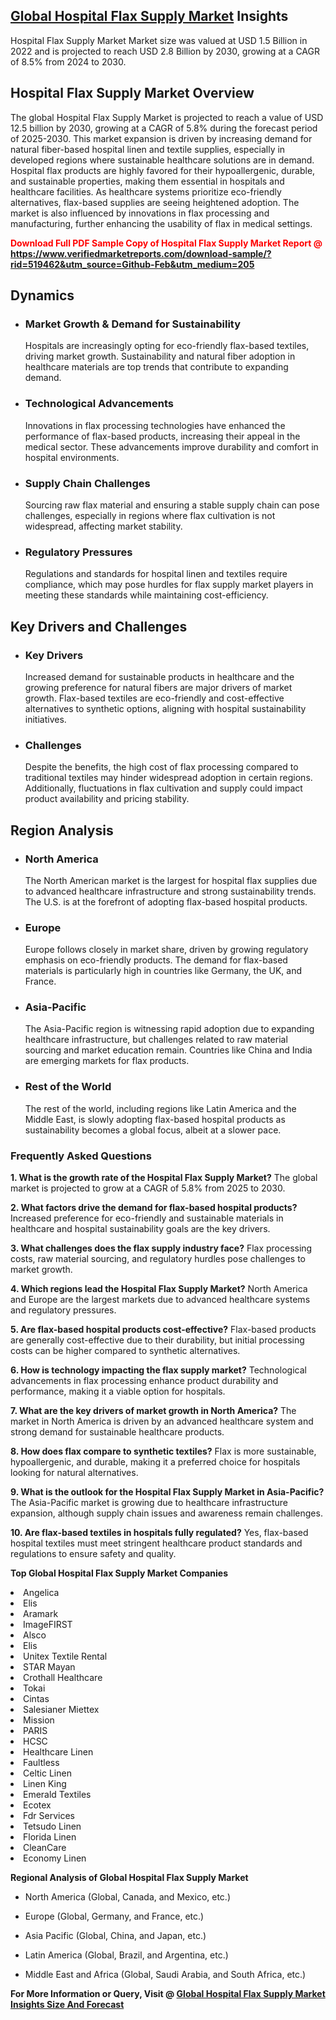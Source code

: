 <h2><a href="https://www.verifiedmarketreports.com/download-sample/?rid=519462&amp;utm_source=Github&amp;utm_medium=205" target="_blank">Global Hospital Flax Supply Market</a> Insights</h2><p>Hospital Flax Supply Market Market size was valued at USD 1.5 Billion in 2022 and is projected to reach USD 2.8 Billion by 2030, growing at a CAGR of 8.5% from 2024 to 2030.</p><p> <h2>Hospital Flax Supply Market Overview</h2> <p>The global Hospital Flax Supply Market is projected to reach a value of USD 12.5 billion by 2030, growing at a CAGR of 5.8% during the forecast period of 2025-2030. This market expansion is driven by increasing demand for natural fiber-based hospital linen and textile supplies, especially in developed regions where sustainable healthcare solutions are in demand. Hospital flax products are highly favored for their hypoallergenic, durable, and sustainable properties, making them essential in hospitals and healthcare facilities. As healthcare systems prioritize eco-friendly alternatives, flax-based supplies are seeing heightened adoption. The market is also influenced by innovations in flax processing and manufacturing, further enhancing the usability of flax in medical settings.</p> <p><strong><p><span class=""><span style="color: #ff0000;"><strong>Download Full PDF Sample Copy of Hospital Flax Supply Market Report</strong> @ </span><a href="https://www.verifiedmarketreports.com/download-sample/?rid=519462&amp;utm_source=Github-Feb&amp;utm_medium=205" target="_blank">https://www.verifiedmarketreports.com/download-sample/?rid=519462&amp;utm_source=Github-Feb&amp;utm_medium=205</a></span></p></strong></p> <h2>Dynamics</h2> <ul> <li><h3>Market Growth & Demand for Sustainability</h3> Hospitals are increasingly opting for eco-friendly flax-based textiles, driving market growth. Sustainability and natural fiber adoption in healthcare materials are top trends that contribute to expanding demand.</li> <li><h3>Technological Advancements</h3> Innovations in flax processing technologies have enhanced the performance of flax-based products, increasing their appeal in the medical sector. These advancements improve durability and comfort in hospital environments.</li> <li><h3>Supply Chain Challenges</h3> Sourcing raw flax material and ensuring a stable supply chain can pose challenges, especially in regions where flax cultivation is not widespread, affecting market stability.</li> <li><h3>Regulatory Pressures</h3> Regulations and standards for hospital linen and textiles require compliance, which may pose hurdles for flax supply market players in meeting these standards while maintaining cost-efficiency.</li> </ul> <h2>Key Drivers and Challenges</h2> <ul> <li><h3>Key Drivers</h3> <p>Increased demand for sustainable products in healthcare and the growing preference for natural fibers are major drivers of market growth. Flax-based textiles are eco-friendly and cost-effective alternatives to synthetic options, aligning with hospital sustainability initiatives.</p></li> <li><h3>Challenges</h3> <p>Despite the benefits, the high cost of flax processing compared to traditional textiles may hinder widespread adoption in certain regions. Additionally, fluctuations in flax cultivation and supply could impact product availability and pricing stability.</p></li> </ul> <h2>Region Analysis</h2> <ul> <li><h3>North America</h3> The North American market is the largest for hospital flax supplies due to advanced healthcare infrastructure and strong sustainability trends. The U.S. is at the forefront of adopting flax-based hospital products.</li> <li><h3>Europe</h3> Europe follows closely in market share, driven by growing regulatory emphasis on eco-friendly products. The demand for flax-based materials is particularly high in countries like Germany, the UK, and France.</li> <li><h3>Asia-Pacific</h3> The Asia-Pacific region is witnessing rapid adoption due to expanding healthcare infrastructure, but challenges related to raw material sourcing and market education remain. Countries like China and India are emerging markets for flax products.</li> <li><h3>Rest of the World</h3> The rest of the world, including regions like Latin America and the Middle East, is slowly adopting flax-based hospital products as sustainability becomes a global focus, albeit at a slower pace.</li> </ul> <h3>Frequently Asked Questions</h3> <p><strong>1. What is the growth rate of the Hospital Flax Supply Market?</strong> The global market is projected to grow at a CAGR of 5.8% from 2025 to 2030.</p> <p><strong>2. What factors drive the demand for flax-based hospital products?</strong> Increased preference for eco-friendly and sustainable materials in healthcare and hospital sustainability goals are the key drivers.</p> <p><strong>3. What challenges does the flax supply industry face?</strong> Flax processing costs, raw material sourcing, and regulatory hurdles pose challenges to market growth.</p> <p><strong>4. Which regions lead the Hospital Flax Supply Market?</strong> North America and Europe are the largest markets due to advanced healthcare systems and regulatory pressures.</p> <p><strong>5. Are flax-based hospital products cost-effective?</strong> Flax-based products are generally cost-effective due to their durability, but initial processing costs can be higher compared to synthetic alternatives.</p> <p><strong>6. How is technology impacting the flax supply market?</strong> Technological advancements in flax processing enhance product durability and performance, making it a viable option for hospitals.</p> <p><strong>7. What are the key drivers of market growth in North America?</strong> The market in North America is driven by an advanced healthcare system and strong demand for sustainable healthcare products.</p> <p><strong>8. How does flax compare to synthetic textiles?</strong> Flax is more sustainable, hypoallergenic, and durable, making it a preferred choice for hospitals looking for natural alternatives.</p> <p><strong>9. What is the outlook for the Hospital Flax Supply Market in Asia-Pacific?</strong> The Asia-Pacific market is growing due to healthcare infrastructure expansion, although supply chain issues and awareness remain challenges.</p> <p><strong>10. Are flax-based textiles in hospitals fully regulated?</strong> Yes, flax-based hospital textiles must meet stringent healthcare product standards and regulations to ensure safety and quality.</p> </p><p><strong>Top Global Hospital Flax Supply Market Companies</strong></p><div data-test-id=""><p><li>Angelica</li><li> Elis</li><li> Aramark</li><li> ImageFIRST</li><li> Alsco</li><li> Elis</li><li> Unitex Textile Rental</li><li> STAR Mayan</li><li> Crothall Healthcare</li><li> Tokai</li><li> Cintas</li><li> Salesianer Miettex</li><li> Mission</li><li> PARIS</li><li> HCSC</li><li> Healthcare Linen</li><li> Faultless</li><li> Celtic Linen</li><li> Linen King</li><li> Emerald Textiles</li><li> Ecotex</li><li> Fdr Services</li><li> Tetsudo Linen</li><li> Florida Linen</li><li> CleanCare</li><li> Economy Linen</li></p><div><strong>Regional Analysis of&nbsp;Global Hospital Flax Supply Market</strong></div><ul><li dir="ltr"><p dir="ltr">North America&nbsp;(Global, Canada, and Mexico, etc.)</p></li><li dir="ltr"><p dir="ltr">Europe (Global, Germany, and France, etc.)</p></li><li dir="ltr"><p dir="ltr">Asia Pacific&nbsp;(Global, China, and Japan, etc.)</p></li><li dir="ltr"><p dir="ltr">Latin America&nbsp;(Global, Brazil, and Argentina, etc.)</p></li><li dir="ltr">Middle East and Africa&nbsp;(Global, Saudi Arabia, and South Africa, etc.)</li></ul><p><strong>For More Information or Query, Visit @&nbsp;</strong><strong><a href="https://www.verifiedmarketreports.com/product/hospital-flax-supply-market-size-and-forecast/?utm_source=Github&amp;utm_medium=205" target="_blank">Global Hospital Flax Supply Market Insights Size And Forecast</a></strong></p></div>
